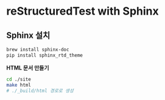 # reStructuredTest with Sphinx

## Sphinx 설치

```bash
brew install sphinx-doc
pip install sphinx_rtd_theme
```

**HTML 문서 만들기**

```bash
cd ./site
make html
# ./_build/html 경로로 생성
```
